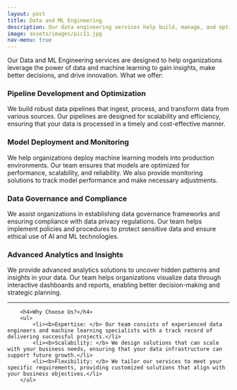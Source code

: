 ```yaml
---
layout: post
title: Data and ML Engineering
description: Our data engineering services help build, manage, and optimize data infrastructures for improved performance and reliability. We offer architecture design, pipeline development, quality management, and performance optimization. For ML engineering, we develop and integrate custom ML models, provide monitoring and maintenance, ensure interpretability, and offer data labeling and annotation. We help enterprises achieve their data goals with robust solutions tailored to their specific needs.
image: assets/images/pic11.jpg
nav-menu: true
---
```


<!-- Main -->
<div id="main" class="alt">

<!-- One -->
<section id="one">
	<div class="inner">
		<!--<header class="major">
			<h1></h1>
		</header> -->

<!-- Content -->

<p>Our Data and ML Engineering services are designed to help organizations leverage the power of data and machine learning to gain insights, make better decisions, and drive innovation. What we offer:</p>
<div class="row">
	<div class="6u 12u$(small)">
		<h3>Pipeline Development and Optimization</h3>
		<p>We build robust data pipelines that ingest, process, and transform data from various sources. Our pipelines are designed for scalability and efficiency, ensuring that your data is processed in a timely and cost-effective manner.</p>
	</div>
	<div class="6u$ 12u$(small)">
		<h3>Model Deployment and Monitoring</h3>
		<p>We help organizations deploy machine learning models into production environments. Our team ensures that models are optimized for performance, scalability, and reliability. We also provide monitoring solutions to track model performance and make necessary adjustments.</p>
	</div>
	<!-- Break -->
	<div class="6u 12u$(small)">
		<h3>Data Governance and Compliance</h3>
		<p>We assist organizations in establishing data governance frameworks and ensuring compliance with data privacy regulations. Our team helps implement policies and procedures to protect sensitive data and ensure ethical use of AI and ML technologies.</p>
	</div>
	<div class="6u 12u$(small)">
		<h3>Advanced Analytics and Insights</h3>
		<p>We provide advanced analytics solutions to uncover hidden patterns and insights in your data. Our team helps organizations visualize data through interactive dashboards and reports, enabling better decision-making and strategic planning.</p>
	</div>
</div>

<hr class="major" />

<div class="row">
	<!--<div class="6u 12u$(small)">-->

		<h4>Why Choose Us?</h4>
		<ul>
			<li><b>Expertise: </b> Our team consists of experienced data engineers and machine learning specialists with a track record of delivering successful projects.</li>
			<li><b>Scalability: </b> We design solutions that can scale with your business needs, ensuring that your data infrastructure can support future growth.</li>
			<li><b>Flexibility: </b> We tailor our services to meet your specific requirements, providing customized solutions that align with your business objectives.</li>
		</ul>
